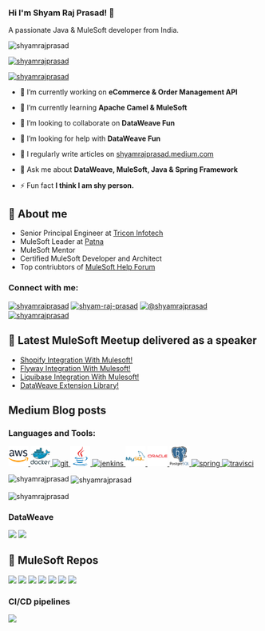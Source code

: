 ### Hi I'm Shyam Raj Prasad! 👋

A passionate Java & MuleSoft developer from India. 

<p align="left"> <img src="https://komarev.com/ghpvc/?username=shyamrajprasad&label=Profile%20views&color=0e75b6&style=flat" alt="shyamrajprasad" /> </p>

<p align="left"> <a href="https://github.com/ryo-ma/github-profile-trophy"><img src="https://github-profile-trophy.vercel.app/?username=shyamrajprasad" alt="shyamrajprasad" /></a> </p>

<p align="left"> <a href="https://twitter.com/shyamrajprasad" target="blank"><img src="https://img.shields.io/twitter/follow/shyamrajprasad?logo=twitter&style=for-the-badge" alt="shyamrajprasad" /></a> </p>

- 🔭 I’m currently working on **eCommerce & Order Management API**

- 🌱 I’m currently learning **Apache Camel & MuleSoft**

- 👯 I’m looking to collaborate on **DataWeave Fun**

- 🤝 I’m looking for help with **DataWeave Fun**

- 📝 I regularly write articles on [shyamrajprasad.medium.com](shyamrajprasad.medium.com)

- 💬 Ask me about **DataWeave, MuleSoft, Java & Spring Framework**

- ⚡ Fun fact **I think I am shy person.**


## 👋 About me

- Senior Principal Engineer at [Tricon Infotech](https://www.triconinfotech.com/)
- MuleSoft Leader at [Patna](https://meetups.mulesoft.com/patna/)
- MuleSoft Mentor
- Certified MuleSoft Developer and Architect 
- Top contriubtors of [MuleSoft Help Forum](https://help.mulesoft.com/s/forum)

<h3 align="left">Connect with me:</h3>
<p align="left">
<a href="https://twitter.com/shyamrajprasad" target="blank"><img align="center" src="https://raw.githubusercontent.com/rahuldkjain/github-profile-readme-generator/master/src/images/icons/Social/twitter.svg" alt="shyamrajprasad" height="30" width="40" /></a>
<a href="https://linkedin.com/in/shyam-raj-prasad" target="blank"><img align="center" src="https://raw.githubusercontent.com/rahuldkjain/github-profile-readme-generator/master/src/images/icons/Social/linked-in-alt.svg" alt="shyam-raj-prasad" height="30" width="40" /></a>
<a href="https://medium.com/@shyamrajprasad" target="blank"><img align="center" src="https://raw.githubusercontent.com/rahuldkjain/github-profile-readme-generator/master/src/images/icons/Social/medium.svg" alt="@shyamrajprasad" height="30" width="40" /></a>
<a href="https://www.youtube.com/c/shyamrajprasad" target="blank"><img align="center" src="https://raw.githubusercontent.com/rahuldkjain/github-profile-readme-generator/master/src/images/icons/Social/youtube.svg" alt="shyamrajprasad" height="30" width="40" /></a>
</p>


## 📝 Latest MuleSoft Meetup delivered as a speaker

<!-- BLOG:START -->
- [Shopify Integration With Mulesoft!](https://meetups.mulesoft.com/events/details/mulesoft-new-york-city-presents-mulesoft-shopify-integration/)
- [Flyway Integration With Mulesoft!](https://meetups.mulesoft.com/events/details/mulesoft-coimbatore-presents-flyway-and-mulesoft-integration/)
- [Liquibase Integration With Mulesoft!](https://meetups.mulesoft.com/events/details/mulesoft-mysore-presents-mulesoft-integration-with-liquibase/)
- [DataWeave Extension Library!](https://meetups.mulesoft.com/events/details/mulesoft-patna-presents-dataweave-library-extension/)


<!-- BLOG:END -->

## Medium Blog posts

<!-- BLOG-POST-LIST:START -->
<!-- BLOG-POST-LIST:END -->

<h3 align="left">Languages and Tools:</h3>
<p align="left"> <a href="https://aws.amazon.com" target="_blank" rel="noreferrer"> <img src="https://raw.githubusercontent.com/devicons/devicon/master/icons/amazonwebservices/amazonwebservices-original-wordmark.svg" alt="aws" width="40" height="40"/> </a> <a href="https://www.docker.com/" target="_blank" rel="noreferrer"> <img src="https://raw.githubusercontent.com/devicons/devicon/master/icons/docker/docker-original-wordmark.svg" alt="docker" width="40" height="40"/> </a> <a href="https://git-scm.com/" target="_blank" rel="noreferrer"> <img src="https://www.vectorlogo.zone/logos/git-scm/git-scm-icon.svg" alt="git" width="40" height="40"/> </a> <a href="https://www.java.com" target="_blank" rel="noreferrer"> <img src="https://raw.githubusercontent.com/devicons/devicon/master/icons/java/java-original.svg" alt="java" width="40" height="40"/> </a> <a href="https://www.jenkins.io" target="_blank" rel="noreferrer"> <img src="https://www.vectorlogo.zone/logos/jenkins/jenkins-icon.svg" alt="jenkins" width="40" height="40"/> </a> <a href="https://www.mysql.com/" target="_blank" rel="noreferrer"> <img src="https://raw.githubusercontent.com/devicons/devicon/master/icons/mysql/mysql-original-wordmark.svg" alt="mysql" width="40" height="40"/> </a> <a href="https://www.oracle.com/" target="_blank" rel="noreferrer"> <img src="https://raw.githubusercontent.com/devicons/devicon/master/icons/oracle/oracle-original.svg" alt="oracle" width="40" height="40"/> </a> <a href="https://www.postgresql.org" target="_blank" rel="noreferrer"> <img src="https://raw.githubusercontent.com/devicons/devicon/master/icons/postgresql/postgresql-original-wordmark.svg" alt="postgresql" width="40" height="40"/> </a> <a href="https://spring.io/" target="_blank" rel="noreferrer"> <img src="https://www.vectorlogo.zone/logos/springio/springio-icon.svg" alt="spring" width="40" height="40"/> </a> <a href="https://travis-ci.org" target="_blank" rel="noreferrer"> <img src="https://www.vectorlogo.zone/logos/travis-ci/travis-ci-icon.svg" alt="travisci" width="40" height="40"/> </a> </p>

<p><img align="left" src="https://github-readme-stats.vercel.app/api/top-langs?username=shyamrajprasad&show_icons=true&locale=en&layout=compact" alt="shyamrajprasad" /></p>

<p>&nbsp;<img align="center" src="https://github-readme-stats.vercel.app/api?username=shyamrajprasad&show_icons=true&locale=en" alt="shyamrajprasad" /></p>

<p><img align="center" src="https://github-readme-streak-stats.herokuapp.com/?user=shyamrajprasad&" alt="shyamrajprasad" /></p>

### DataWeave

[![](https://github-readme-stats.vercel.app/api/pin/?username=shyamrajprasad&repo=dataweave-fun&theme=jolly)](https://github.com/shyamrajprasad/dataweave-fun)
[![](https://github-readme-stats.vercel.app/api/pin/?username=shyamrajprasad&repo=dataweave-analytics-library&theme=jolly)](https://github.com/shyamrajprasad/dataweave-analytics-library)

## 🧐 MuleSoft Repos

[![](https://github-readme-stats.vercel.app/api/pin/?username=shyamrajprasad&repo=mule-shopify-integration&theme=jolly)](https://github.com/shyamrajprasad/mule-shopify-integration)
[![](https://github-readme-stats.vercel.app/api/pin/?username=shyamrajprasad&repo=mulesoft-liquibase-integration&theme=jolly)](https://github.com/shyamrajprasad/mulesoft-liquibase-integration)
[![](https://github-readme-stats.vercel.app/api/pin/?username=shyamrajprasad&repo=mulesoft-flyway-integration&theme=jolly)](https://github.com/shyamrajprasad/mulesoft-flyway-integration)
[![](https://github-readme-stats.vercel.app/api/pin/?username=shyamrajprasad&repo=mulesoft-spring-liquibase-integration&theme=jolly)](https://github.com/shyamrajprasad/mulesoft-spring-liquibase-integration)
[![](https://github-readme-stats.vercel.app/api/pin/?username=shyamrajprasad&repo=mule-currency-validator&theme=jolly)](https://github.com/shyamrajprasad/mule-currency-validator)
[![](https://github-readme-stats.vercel.app/api/pin/?username=shyamrajprasad&repo=mule-spring-integration&theme=jolly)](https://github.com/shyamrajprasad/mule-spring-integration)
[![](https://github-readme-stats.vercel.app/api/pin/?username=shyamrajprasad&repo=mulesoft-tracing-module-integration&theme=jolly)](https://github.com/shyamrajprasad/mulesoft-tracing-module-integration)
### CI/CD pipelines

[![](https://github-readme-stats.vercel.app/api/pin/?username=shyamrajprasad&repo=hello-world-github-action&theme=jolly)](https://github.com/shyamrajprasad/hello-world-github-action)








